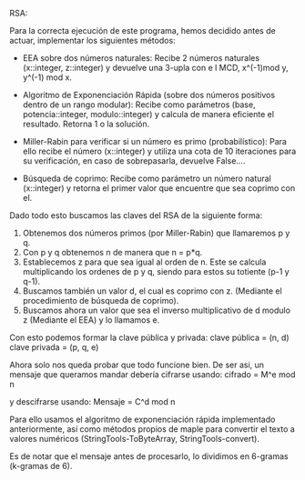 RSA:

Para la correcta ejecución de este programa, hemos decidido antes de actuar, implementar los siguientes métodos:

- EEA sobre dos números naturales: Recibe 2 números naturales (x::integer, z::integer) y devuelve una 3-upla con e l MCD, x^(-1)mod y, y^(-1) mod x.
- Algoritmo de Exponenciación Rápida (sobre dos números positivos dentro de un rango modular): Recibe como parámetros (base, potencia::integer, modulo::integer) y calcula de manera eficiente el resultado. Retorna 1 o la solución.

- Miller-Rabin para verificar si un número es primo (probabilístico): Para ello recibe el número (x::integer) y utiliza una cota de 10 iteraciones para su verificación, en caso de sobrepasarla, devuelve False....

- Búsqueda de coprimo: Recibe como parámetro un número natural (x::integer) y retorna el primer valor que encuentre que sea coprimo con el.

Dado todo esto buscamos las claves del RSA de la siguiente forma:

1. Obtenemos dos números primos (por Miller-Rabin) que llamaremos p y q.
2. Con p y q obtenemos n de manera que n = p*q.
3. Establecemos z para que sea igual al orden de n. Este se calcula multiplicando los ordenes de p y q, siendo para estos su totiente (p-1 y q-1).
4. Buscamos también un valor d, el cual es coprimo con z. (Mediante el procedimiento de búsqueda de coprimo).
5. Buscamos ahora un valor que sea el inverso multiplicativo de d modulo z (Mediante el EEA) y lo llamamos e.


Con esto podemos formar la clave pública y privada:
clave pública = (n, d)
clave privada = (p, q, e)

Ahora solo nos queda probar que todo funcione bien. De ser asi, un mensaje que queramos mandar debería cifrarse usando:
cifrado = M^e mod n

y descifrarse usando:
Mensaje = C^d mod n

Para ello usamos el algoritmo de exponenciación rápida implementado anteriormente, así como métodos propios de maple para convertir el texto a valores numéricos (StringTools-ToByteArray, StringTools-convert).

Es de notar que el mensaje antes de procesarlo, lo dividimos en 6-gramas (k-gramas de 6).
